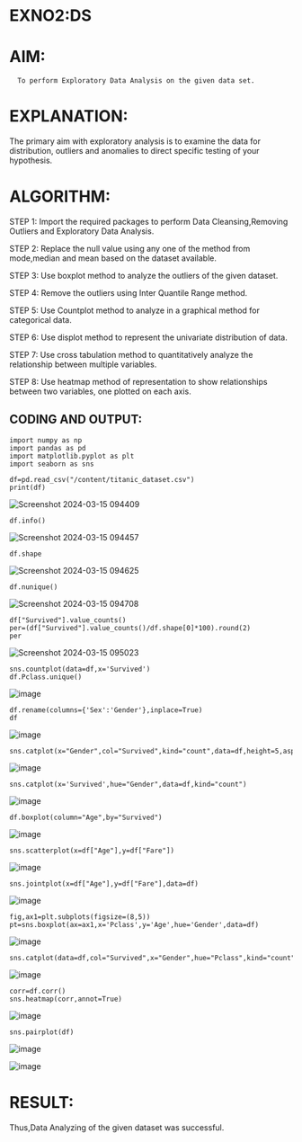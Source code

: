 # EXNO2:DS
# AIM:
      To perform Exploratory Data Analysis on the given data set.
      
# EXPLANATION:
  The primary aim with exploratory analysis is to examine the data for distribution, outliers and anomalies to direct specific testing of your hypothesis.
  
# ALGORITHM:
STEP 1: Import the required packages to perform Data Cleansing,Removing Outliers and Exploratory Data Analysis.

STEP 2: Replace the null value using any one of the method from mode,median and mean based on the dataset available.

STEP 3: Use boxplot method to analyze the outliers of the given dataset.

STEP 4: Remove the outliers using Inter Quantile Range method.

STEP 5: Use Countplot method to analyze in a graphical method for categorical data.

STEP 6: Use displot method to represent the univariate distribution of data.

STEP 7: Use cross tabulation method to quantitatively analyze the relationship between multiple variables.

STEP 8: Use heatmap method of representation to show relationships between two variables, one plotted on each axis.

## CODING AND OUTPUT:
```
import numpy as np
import pandas as pd
import matplotlib.pyplot as plt
import seaborn as sns

df=pd.read_csv("/content/titanic_dataset.csv")
print(df)
```
![Screenshot 2024-03-15 094409](https://github.com/Vanitha-SM/EXNO2DS/assets/119557985/d068afbe-1818-483d-b7f5-4d6f3fde42c8)

```
df.info()
```
![Screenshot 2024-03-15 094457](https://github.com/Vanitha-SM/EXNO2DS/assets/119557985/5cd24cf1-5ebe-4037-99f9-634c1d15ceac)

```
df.shape
```
![Screenshot 2024-03-15 094625](https://github.com/Vanitha-SM/EXNO2DS/assets/119557985/aeb29c85-fb55-4ddc-a4d3-1062e43d44c0)

```
df.nunique()
```
![Screenshot 2024-03-15 094708](https://github.com/Vanitha-SM/EXNO2DS/assets/119557985/0851cc7a-aa10-450d-a7a3-703de236c564)

```
df["Survived"].value_counts()
per=(df["Survived"].value_counts()/df.shape[0]*100).round(2)
per
```
![Screenshot 2024-03-15 095023](https://github.com/Vanitha-SM/EXNO2DS/assets/119557985/cc1261e3-4a01-48a4-a08d-ddac63b1f660)

```
sns.countplot(data=df,x='Survived')
df.Pclass.unique()
```
![image](https://github.com/Vanitha-SM/EXNO2DS/assets/119557985/c52edcf3-dfb6-44be-aee2-d93b54b9679c)

```
df.rename(columns={'Sex':'Gender'},inplace=True)
df
```
![image](https://github.com/Vanitha-SM/EXNO2DS/assets/119557985/11acd9c7-4683-4ca8-a589-4f044cebe7e0)

```
sns.catplot(x="Gender",col="Survived",kind="count",data=df,height=5,aspect=.7)
```
![image](https://github.com/Vanitha-SM/EXNO2DS/assets/119557985/9bcab15a-a8aa-47ca-8763-26cb318df40e)

```
sns.catplot(x='Survived',hue="Gender",data=df,kind="count")
```

![image](https://github.com/Vanitha-SM/EXNO2DS/assets/119557985/e8987583-06b3-4b3d-9089-097dc078e957)

```
df.boxplot(column="Age",by="Survived")
```
![image](https://github.com/Vanitha-SM/EXNO2DS/assets/119557985/b3ad2f91-20d2-4980-8e56-9b0358337451)

```
sns.scatterplot(x=df["Age"],y=df["Fare"])
```
![image](https://github.com/Vanitha-SM/EXNO2DS/assets/119557985/06690dc7-a353-44d7-9f3e-975880daa2a4)

```
sns.jointplot(x=df["Age"],y=df["Fare"],data=df)
```

![image](https://github.com/Vanitha-SM/EXNO2DS/assets/119557985/1a818b6e-dbc1-48e4-b388-6edb554f37cb)

```
fig,ax1=plt.subplots(figsize=(8,5))
pt=sns.boxplot(ax=ax1,x='Pclass',y='Age',hue='Gender',data=df)
```
![image](https://github.com/Vanitha-SM/EXNO2DS/assets/119557985/8097795f-1c6d-4ed7-9f15-14b1f52c678a)

```
sns.catplot(data=df,col="Survived",x="Gender",hue="Pclass",kind="count")
```
![image](https://github.com/Vanitha-SM/EXNO2DS/assets/119557985/4f75e816-c891-4f7d-b499-c615781c6b15)

```
corr=df.corr()
sns.heatmap(corr,annot=True)
```
![image](https://github.com/Vanitha-SM/EXNO2DS/assets/119557985/824aa31e-c281-41a9-a839-9a5ab78b90d0)

```
sns.pairplot(df)
```
![image](https://github.com/Vanitha-SM/EXNO2DS/assets/119557985/85698857-6e10-4a2c-932d-1f43fa72671e)

![image](https://github.com/Vanitha-SM/EXNO2DS/assets/119557985/605ceb6d-007d-45f3-8c14-6de3d2ebe60d)

# RESULT:
Thus,Data Analyzing of the given dataset was successful.
        
